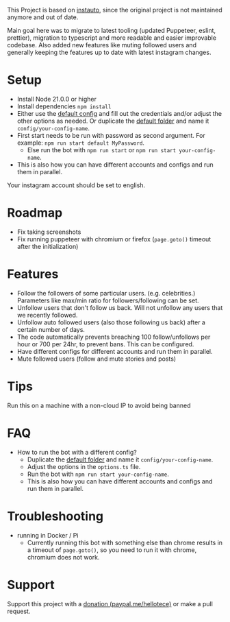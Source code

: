 This Project is based on [instauto](https://github.com/mifi/instauto), since the original project is not maintained anymore and out of date.

Main goal here was to migrate to latest tooling (updated Puppeteer, eslint, prettier), migration to typescript and more readable and easier improvable codebase.
Also added new features like muting followed users and generally keeping the features up to date with latest instagram changes.

# Setup

- Install Node 21.0.0 or higher
- Install dependencies `npm install`
- Either use the [default config](config/default/options.ts) and fill out the credentials and/or adjust the other options as needed. Or duplicate the [default folder](config/default) and name it `config/your-config-name`.
- First start needs to be run with password as second argument. For example: `npm run start default MyPassword`.
  - Else run the bot with `npm run start` or `npm run start your-config-name`.
- This is also how you can have different accounts and configs and run them in parallel.

Your instagram account should be set to english.

# Roadmap

- Fix taking screenshots
- Fix running puppeteer with chromium or firefox (`page.goto()` timeout after the initialization)

# Features

- Follow the followers of some particular users. (e.g. celebrities.) Parameters like max/min ratio for followers/following can be set.
- Unfollow users that don't follow us back. Will not unfollow any users that we recently followed.
- Unfollow auto followed users (also those following us back) after a certain number of days.
- The code automatically prevents breaching 100 follow/unfollows per hour or 700 per 24hr, to prevent bans. This can be configured.
- Have different configs for different accounts and run them in parallel.
- Mute followed users (follow and mute stories and posts)

# Tips

Run this on a machine with a non-cloud IP to avoid being banned

# FAQ

- How to run the bot with a different config?
  - Duplicate the [default folder](config/default) and name it `config/your-config-name`.
  - Adjust the options in the `options.ts` file.
  - Run the bot with `npm run start your-config-name`.
  - This is also how you can have different accounts and configs and run them in parallel.

# Troubleshooting

- running in Docker / Pi
  - Currently running this bot with something else than chrome results in a timeout of `page.goto()`, so you need to run it with chrome, chromium does not work.

# Support

Support this project with a [donation (paypal.me/hellotece)](https://paypal.me/hellotece) or make a pull request.
